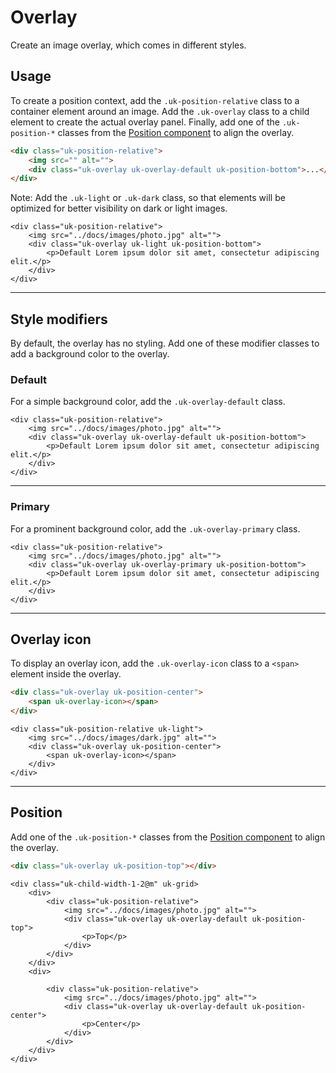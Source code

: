 # Overlay

<p class="uk-text-lead">Create an image overlay, which comes in different styles.</p>

## Usage

To create a position context, add the `.uk-position-relative` class to a container element around an image. Add the `.uk-overlay` class to a child element to create the actual overlay panel. Finally, add one of the `.uk-position-*` classes from the [Position component](position.md) to align the overlay.

```html
<div class="uk-position-relative">
    <img src="" alt="">
    <div class="uk-overlay uk-overlay-default uk-position-bottom">...</div>
</div>
```

Note: Add the `.uk-light` or `.uk-dark` class, so that elements will be optimized for better visibility on dark or light images.

```example
<div class="uk-position-relative">
    <img src="../docs/images/photo.jpg" alt="">
    <div class="uk-overlay uk-light uk-position-bottom">
        <p>Default Lorem ipsum dolor sit amet, consectetur adipiscing elit.</p>
    </div>
</div>
```

***

## Style modifiers

By default, the overlay has no styling. Add one of these modifier classes to add a background color to the overlay.

### Default

For a simple background color, add the `.uk-overlay-default` class.

```example
<div class="uk-position-relative">
    <img src="../docs/images/photo.jpg" alt="">
    <div class="uk-overlay uk-overlay-default uk-position-bottom">
        <p>Default Lorem ipsum dolor sit amet, consectetur adipiscing elit.</p>
    </div>
</div>
```

***

### Primary

For a prominent background color, add the `.uk-overlay-primary` class.

```example
<div class="uk-position-relative">
    <img src="../docs/images/photo.jpg" alt="">
    <div class="uk-overlay uk-overlay-primary uk-position-bottom">
        <p>Default Lorem ipsum dolor sit amet, consectetur adipiscing elit.</p>
    </div>
</div>
```

***

## Overlay icon

To display an overlay icon, add the `.uk-overlay-icon` class to a `<span>` element inside the overlay.

```html
<div class="uk-overlay uk-position-center">
    <span uk-overlay-icon></span>
</div>
```

```example
<div class="uk-position-relative uk-light">
    <img src="../docs/images/dark.jpg" alt="">
    <div class="uk-overlay uk-position-center">
        <span uk-overlay-icon></span>
    </div>
</div>
```

***

## Position

Add one of the `.uk-position-*` classes from the [Position component](position.md) to align the overlay.

```html
<div class="uk-overlay uk-position-top"></div>
```

```example
<div class="uk-child-width-1-2@m" uk-grid>
    <div>
        <div class="uk-position-relative">
            <img src="../docs/images/photo.jpg" alt="">
            <div class="uk-overlay uk-overlay-default uk-position-top">
                <p>Top</p>
            </div>
        </div>
    </div>
    <div>

        <div class="uk-position-relative">
            <img src="../docs/images/photo.jpg" alt="">
            <div class="uk-overlay uk-overlay-default uk-position-center">
                <p>Center</p>
            </div>
        </div>
    </div>
</div>
```
